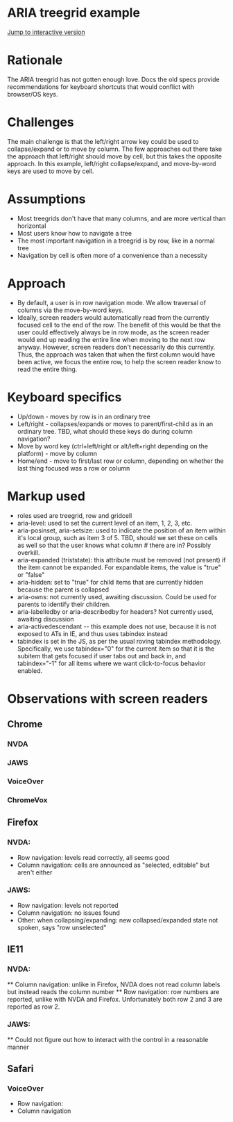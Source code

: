 # ARIA treegrid example

[Jump to interactive version](https://cdn.rawgit.com/aleventhal/treegrid-example/0.1.7/treegrid.html)

# Rationale

The ARIA treegrid has not gotten enough love. Docs the old specs provide recommendations for keyboard shortcuts that would conflict with browser/OS keys.

# Challenges

The main challenge is that the left/right arrow key could be used to collapse/expand or to move by column. The few approaches out there take the approach that left/right should move by cell, but this takes the opposite approach. In this example, left/right collapse/expand, and move-by-word keys are used to move by cell.

# Assumptions

* Most treegrids don't have that many columns, and are more vertical than horizontal
* Most users know how to navigate a tree
* The most important navigation in a treegrid is by row, like in a normal tree
* Navigation by cell is often more of a convenience than a necessity

# Approach
* By default, a user is in row navigation mode. We allow traversal of columns via the move-by-word keys.
* Ideally, screen readers would automatically read from the currently focused cell to the end of the row. The benefit of this would be that the user could effectively always be in row mode, as the screen reader would end up reading the entire line when moving to the next row anyway. However, screen readers don't necessarily do this currently. Thus, the approach was taken that when the first column would have been active, we focus the entire row, to help the screen reader know to read the entire thing.

# Keyboard specifics
* Up/down - moves by row is in an ordinary tree
* Left/right - collapses/expands or moves to parent/first-child as in an ordinary tree. TBD, what should these keys do during column navigation?
* Move by word key (ctrl+left/right or alt/left+right depending on the platform) - move by column
* Home/end - move to first/last row or column, depending on whether the last thing focused was a row or column

# Markup used
* roles used are treegrid, row and gridcell
* aria-level: used to set the current level of an item, 1, 2, 3, etc.
* aria-posinset, aria-setsize: used to indicate the position of an item within it's local group, such as item 3 of 5. TBD, should we set these on cells as well so that the user knows what column # there are in? Possibly overkill.
* aria-expanded (triststate): this attribute must be removed (not present) if the item cannot be expanded. For expandable items, the value is "true" or "false"
* aria-hidden: set to "true" for child items that are currently hidden because the parent is collapsed
* aria-owns: not currently used, awaiting discussion. Could be used for parents to identify their children.
* aria-labelledby or aria-describedby for headers? Not currently used, awaiting discussion
* aria-activedescendant -- this example does not use, because it is not exposed to ATs in IE, and thus uses tabindex instead
* tabindex is set in the JS, as per the usual roving tabindex methodology. Specifically, we use tabindex="0" for the current item so that it is the subitem that gets focused if user tabs out and back in, and tabindex="-1" for all items where we want click-to-focus behavior enabled.

# Observations with screen readers
## Chrome
### NVDA
### JAWS
### VoiceOver
### ChromeVox

## Firefox
### NVDA:
* Row navigation: levels read correctly, all seems good
* Column navigation: cells are announced as "selected, editable" but aren't either
### JAWS:
* Row navigation: levels not reported
* Column navigation: no issues found
* Other: when collapsing/expanding: new collapsed/expanded state not spoken, says "row unselected"

## IE11
### NVDA:
** Column navigation: unlike in Firefox, NVDA does not read column labels but instead reads the column number
** Row navigation: row numbers are reported, unlike with NVDA and Firefox. Unfortunately both row 2 and 3 are reported as row 2.
### JAWS:
** Could not figure out how to interact with the control in a reasonable manner

## Safari
### VoiceOver
* Row navigation:
* Column navigation

